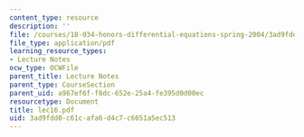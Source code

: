 ```yaml
---
content_type: resource
description: ''
file: /courses/18-034-honors-differential-equations-spring-2004/3ad9fdd0c61cafa6d4c7c6651a5ec513_lec16.pdf
file_type: application/pdf
learning_resource_types:
- Lecture Notes
ocw_type: OCWFile
parent_title: Lecture Notes
parent_type: CourseSection
parent_uid: a967ef6f-f8dc-652e-25a4-fe395d0d00ec
resourcetype: Document
title: lec16.pdf
uid: 3ad9fdd0-c61c-afa6-d4c7-c6651a5ec513
---
```


